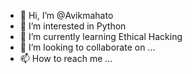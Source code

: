 - 👋 Hi, I’m @Avikmahato
- 👀 I’m interested in Python
- 🌱 I’m currently learning Ethical Hacking
- 💞️ I’m looking to collaborate on ...
- 📫 How to reach me ...

<!---
Avikmahato/Avikmahato is a ✨ special ✨ repository because its `README.md` (this file) appears on your GitHub profile.
You can click the Preview link to take a look at your changes.
--->
